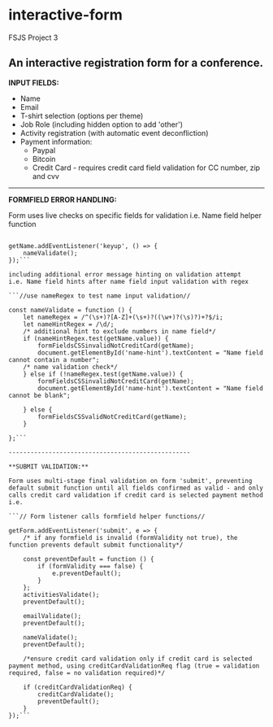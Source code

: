 # interactive-form
 FSJS Project 3


An interactive registration form for a conference.
--------------------------------------------------
**INPUT FIELDS:**

* Name 
* Email
* T-shirt selection (options per theme)
* Job Role (including hidden option to add 'other')
* Activity registration (with automatic event deconfliction)
* Payment information:
    * Paypal
    * Bitcoin
    * Credit Card - requires credit card field validation for CC number, zip and cvv

--------------------------------------------------
**FORMFIELD ERROR HANDLING:**

Form uses live checks on specific fields for validation
i.e. Name field helper function

```// add live validation helper for name input field//

getName.addEventListener('keyup', () => {
    nameValidate();
});```

including additional error message hinting on validation attempt 
i.e. Name field hints after name field input validation with regex 

```//use nameRegex to test name input validation//

const nameValidate = function () {
    let nameRegex = /^(\s+)?[A-Z]+(\s+)?((\w+)?(\s)?)+?$/i;
    let nameHintRegex = /\d/;
    /* additional hint to exclude numbers in name field*/
    if (nameHintRegex.test(getName.value)) {
        formFieldsCSSinvalidNotCreditCard(getName);
        document.getElementById('name-hint').textContent = "Name field cannot contain a number";
    /* name validation check*/
    } else if (!nameRegex.test(getName.value)) {
        formFieldsCSSinvalidNotCreditCard(getName);
        document.getElementById('name-hint').textContent = "Name field cannot be blank";

    } else {
        formFieldsCSSvalidNotCreditCard(getName);
    }

};```

--------------------------------------------------

**SUBMIT VALIDATION:**

Form uses multi-stage final validation on form 'submit', preventing default submit function until all fields confirmed as valid - and only calls credit card validation if credit card is selected payment method
i.e.

```// Form listener calls formfield helper functions//

getForm.addEventListener('submit', e => {
    /* if any formfield is invalid (formValidity not true), the function prevents default submit functionality*/

    const preventDefault = function () {
        if (formValidity === false) {
            e.preventDefault();
        }
    };
    activitiesValidate();
    preventDefault();

    emailValidate();
    preventDefault();

    nameValidate();
    preventDefault();

    /*ensure credit card validation only if credit card is selected payment method, using creditCardValidationReq flag (true = validation required, false = no validation required)*/

    if (creditCardValidationReq) {
        creditCardValidate();
        preventDefault();
    }
});```
